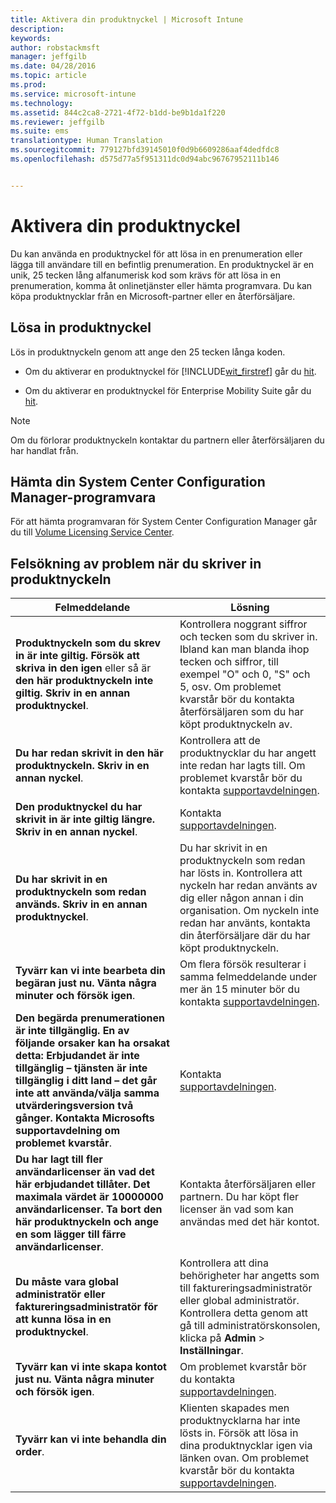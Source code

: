 ```yaml
---
title: Aktivera din produktnyckel | Microsoft Intune
description: 
keywords: 
author: robstackmsft
manager: jeffgilb
ms.date: 04/28/2016
ms.topic: article
ms.prod: 
ms.service: microsoft-intune
ms.technology: 
ms.assetid: 844c2ca8-2721-4f72-b1dd-be9b1da1f220
ms.reviewer: jeffgilb
ms.suite: ems
translationtype: Human Translation
ms.sourcegitcommit: 779127bfd39145010f0d9b6609286aaf4dedfdc8
ms.openlocfilehash: d575d77a5f951311dc0d94abc96767952111b146


---
```


# Aktivera din produktnyckel
Du kan använda en produktnyckel för att lösa in en prenumeration eller lägga till användare till en befintlig prenumeration. En produktnyckel är en unik, 25 tecken lång alfanumerisk kod som krävs för att lösa in en prenumeration, komma åt onlinetjänster eller hämta programvara. Du kan köpa produktnycklar från en Microsoft-partner eller en återförsäljare.

## Lösa in produktnyckel
Lös in produktnyckeln genom att ange den 25 tecken långa koden.

-   Om du aktiverar en produktnyckel för [!INCLUDE[wit_firstref](./includes/wit_firstref_md.md)] går du [hit](https://account.manage.microsoft.com/commerce/productkeystart.aspx).

-   Om du aktiverar en produktnyckel för Enterprise Mobility Suite går du [hit](http://www.microsoft.com/ems/open).

> [!NOTE]
> Om du förlorar produktnyckeln kontaktar du partnern eller återförsäljaren du har handlat från.

## Hämta din System Center Configuration Manager-programvara
För att hämta programvaran för System Center Configuration Manager går du till [Volume Licensing Service Center](http://go.microsoft.com/fwlink/?LinkID=232300).

## Felsökning av problem när du skriver in produktnyckeln

|Felmeddelande|Lösning|
|-----------------|--------------|
|**Produktnyckeln som du skrev in är inte giltig. Försök att skriva in den igen** eller så är **den här produktnyckeln inte giltig. Skriv in en annan produktnyckel**.|Kontrollera noggrant siffror och tecken som du skriver in. Ibland kan man blanda ihop tecken och siffror, till exempel "O" och 0, "S" och 5, osv. Om problemet kvarstår bör du kontakta återförsäljaren som du har köpt produktnyckeln av.|
|**Du har redan skrivit in den här produktnyckeln. Skriv in en annan nyckel**.|Kontrollera att de produktnycklar du har angett inte redan har lagts till. Om problemet kvarstår bör du kontakta [supportavdelningen](http://go.microsoft.com/fwlink/?LinkID=394189).|
|**Den produktnyckel du har skrivit in är inte giltig längre. Skriv in en annan nyckel**.|Kontakta [supportavdelningen](http://go.microsoft.com/fwlink/?LinkID=394189).|
|**Du har skrivit in en produktnyckeln som redan används. Skriv in en annan produktnyckel**.|Du har skrivit in en produktnyckeln som redan har lösts in. Kontrollera att nyckeln har redan använts av dig eller någon annan i din organisation. Om nyckeln inte redan har använts, kontakta din återförsäljare där du har köpt produktnyckeln.|
|**Tyvärr kan vi inte bearbeta din begäran just nu. Vänta några minuter och försök igen**.|Om flera försök resulterar i samma felmeddelande under mer än 15 minuter bör du kontakta [supportavdelningen](http://go.microsoft.com/fwlink/?LinkID=394189).|
|**Den begärda prenumerationen är inte tillgänglig. En av följande orsaker kan ha orsakat detta: Erbjudandet är inte tillgänglig – tjänsten är inte tillgänglig i ditt land – det går inte att använda/välja samma utvärderingsversion två gånger. Kontakta Microsofts supportavdelning om problemet kvarstår**.|Kontakta [supportavdelningen](http://go.microsoft.com/fwlink/?LinkID=394189).|
|**Du har lagt till fler användarlicenser än vad det här erbjudandet tillåter. Det maximala värdet är 10000000 användarlicenser. Ta bort den här produktnyckeln och ange en som lägger till färre användarlicenser**.|Kontakta återförsäljaren eller partnern. Du har köpt fler licenser än vad som kan användas med det här kontot.|
|**Du måste vara global administratör eller faktureringsadministratör för att kunna lösa in en produktnyckel**.|Kontrollera att dina behörigheter har angetts som till faktureringsadministratör eller global administratör. Kontrollera detta genom att gå till administratörskonsolen, klicka på **Admin** &gt; **Inställningar**.|
|**Tyvärr kan vi inte skapa kontot just nu. Vänta några minuter och försök igen**.|Om problemet kvarstår bör du kontakta [supportavdelningen](http://go.microsoft.com/fwlink/?LinkID=394189).|
|**Tyvärr kan vi inte behandla din order**.|Klienten skapades men produktnycklarna har inte lösts in. Försök att lösa in dina produktnycklar igen via länken ovan. Om problemet kvarstår bör du kontakta [supportavdelningen](http://go.microsoft.com/fwlink/?LinkID=394189).|



<!--HONumber=Jun16_HO4-->


